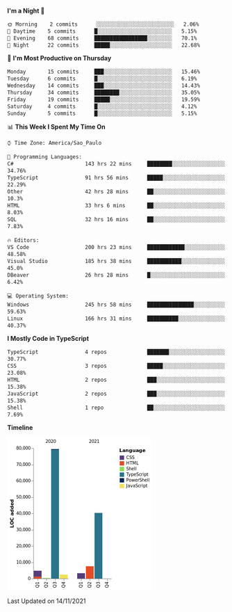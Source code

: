 <!--START_SECTION:waka-->
**I'm a Night 🦉** 

```text
🌞 Morning    2 commits      ░░░░░░░░░░░░░░░░░░░░░░░░░   2.06% 
🌆 Daytime    5 commits      █░░░░░░░░░░░░░░░░░░░░░░░░   5.15% 
🌃 Evening    68 commits     █████████████████░░░░░░░░   70.1% 
🌙 Night      22 commits     █████░░░░░░░░░░░░░░░░░░░░   22.68%

```
📅 **I'm Most Productive on Thursday** 

```text
Monday       15 commits     ███░░░░░░░░░░░░░░░░░░░░░░   15.46% 
Tuesday      6 commits      █░░░░░░░░░░░░░░░░░░░░░░░░   6.19% 
Wednesday    14 commits     ███░░░░░░░░░░░░░░░░░░░░░░   14.43% 
Thursday     34 commits     ████████░░░░░░░░░░░░░░░░░   35.05% 
Friday       19 commits     █████░░░░░░░░░░░░░░░░░░░░   19.59% 
Saturday     4 commits      █░░░░░░░░░░░░░░░░░░░░░░░░   4.12% 
Sunday       5 commits      █░░░░░░░░░░░░░░░░░░░░░░░░   5.15%

```


📊 **This Week I Spent My Time On** 

```text
⌚︎ Time Zone: America/Sao_Paulo

💬 Programming Languages: 
C#                       143 hrs 22 mins     ████████░░░░░░░░░░░░░░░░░   34.76% 
TypeScript               91 hrs 56 mins      █████░░░░░░░░░░░░░░░░░░░░   22.29% 
Other                    42 hrs 28 mins      ██░░░░░░░░░░░░░░░░░░░░░░░   10.3% 
HTML                     33 hrs 6 mins       ██░░░░░░░░░░░░░░░░░░░░░░░   8.03% 
SQL                      32 hrs 16 mins      ██░░░░░░░░░░░░░░░░░░░░░░░   7.83%

🔥 Editors: 
VS Code                  200 hrs 23 mins     ████████████░░░░░░░░░░░░░   48.58% 
Visual Studio            185 hrs 38 mins     ███████████░░░░░░░░░░░░░░   45.0% 
DBeaver                  26 hrs 28 mins      █░░░░░░░░░░░░░░░░░░░░░░░░   6.42%

💻 Operating System: 
Windows                  245 hrs 58 mins     ███████████████░░░░░░░░░░   59.63% 
Linux                    166 hrs 31 mins     ██████████░░░░░░░░░░░░░░░   40.37%

```

**I Mostly Code in TypeScript** 

```text
TypeScript               4 repos             ███████░░░░░░░░░░░░░░░░░░   30.77% 
CSS                      3 repos             █████░░░░░░░░░░░░░░░░░░░░   23.08% 
HTML                     2 repos             ███░░░░░░░░░░░░░░░░░░░░░░   15.38% 
JavaScript               2 repos             ███░░░░░░░░░░░░░░░░░░░░░░   15.38% 
Shell                    1 repo              ██░░░░░░░░░░░░░░░░░░░░░░░   7.69%

```


**Timeline**

![Chart not found](https://raw.githubusercontent.com/jonhoffmam/jonhoffmam/master/charts/bar_graph.png) 


 Last Updated on 14/11/2021
<!--END_SECTION:waka-->
